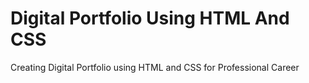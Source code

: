 # Digital Portfolio Using HTML And CSS
Creating Digital Portfolio using HTML and CSS for Professional Career 
